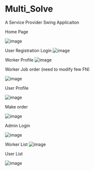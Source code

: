 # Multi_Solve
A Service Provider Swing Applicaiton

Home Page

![image](https://user-images.githubusercontent.com/53119070/186460436-29c7c2f8-fe3d-49b1-ba02-a5964dd33820.png)

User Registration Login
![image](https://user-images.githubusercontent.com/53119070/186463486-43628c8e-d184-4f1a-af66-e7a06d3363c8.png)

Worker Profile
![image](https://user-images.githubusercontent.com/53119070/186461162-dfcdd9ea-b105-4a44-9349-f758ed13802c.png)

Worker Job order (need to modify few FN)

![image](https://user-images.githubusercontent.com/53119070/186465502-78349589-eb84-4b44-b76e-123d112402d0.png)

User Profile

![image](https://user-images.githubusercontent.com/53119070/186463842-28e4aad1-0e5a-4de8-9f4b-5647cb3c9f46.png)

Make order

![image](https://user-images.githubusercontent.com/53119070/186464470-ff14eafc-78e4-4360-acb6-c31b4ccacbb0.png)

Admin Login

![image](https://user-images.githubusercontent.com/53119070/186464673-00b61552-2bd5-4470-8a64-12e18b466fd5.png)

Worker List 
![image](https://user-images.githubusercontent.com/53119070/186464842-0a2f19f9-8509-420d-88e7-8cd63428ae0b.png)

User List

![image](https://user-images.githubusercontent.com/53119070/186464956-af7ebde4-162f-4537-85bd-9ba75e9f8471.png)





